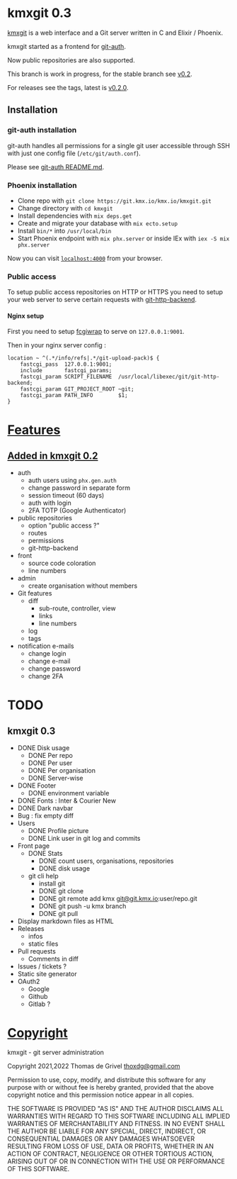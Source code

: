 # kmxgit 0.3

[kmxgit](https://git.kmx.io/kmx.io/kmxgit) is a web interface and a Git
server written in C and Elixir / Phoenix.

kmxgit started as a frontend for
[git-auth](https://git.kmx.io/kmx.io/git-auth).

Now public repositories are also supported.

This branch is work in progress, for the stable branch see
[v0.2](https://git.kmx.io/kmx.io/kmxgit/_tree/v0.2).

For releases see the tags, latest is
[v0.2.0](https://git.kmx.io/kmx.io/kmxgit/_tag/v0.2.0).


## Installation

### git-auth installation

git-auth handles all permissions for a single git user accessible
through SSH with just one config file (`/etc/git/auth.conf`).

Please see [git-auth README.md](https://git.kmx.io/kmx.io/git-auth).


### Phoenix installation

 * Clone repo with `git clone https://git.kmx.io/kmx.io/kmxgit.git`
 * Change directory with `cd kmxgit`
 * Install dependencies with `mix deps.get`
 * Create and migrate your database with `mix ecto.setup`
 * Install `bin/*` into `/usr/local/bin`
 * Start Phoenix endpoint with `mix phx.server` or inside IEx with
   `iex -S mix phx.server`

Now you can visit [`localhost:4000`](http://localhost:4000) from your browser.


### Public access

To setup public access repositories on HTTP or HTTPS you need to setup
your web server to serve certain requests with
[git-http-backend](https://git-scm.com/docs/git-http-backend).


#### Nginx setup

First you need to setup
[fcgiwrap](https://www.nginx.com/resources/wiki/start/topics/examples/fcgiwrap/) to serve on `127.0.0.1:9001`.

Then in your nginx server config :
```
location ~ ^(.*/info/refs|.*/git-upload-pack)$ {
    fastcgi_pass  127.0.0.1:9001;
    include       fastcgi_params;
    fastcgi_param SCRIPT_FILENAME  /usr/local/libexec/git/git-http-backend;
    fastcgi_param GIT_PROJECT_ROOT ~git;
    fastcgi_param PATH_INFO        $1;        
}
```


<h1><a id="features" href="#features">Features</a></h1>

<h2><a id="features-0.2" href="#features-0.2">Added in kmxgit 0.2</a></h2>

 - auth
   - auth users using `phx.gen.auth`
   - change password in separate form
   - session timeout (60 days)
   - auth with login
   - 2FA TOTP (Google Authenticator)
 - public repositories
   - option "public access ?"
   - routes
   - permissions
   - git-http-backend
 - front
   - source code coloration
   - line numbers
 - admin
   - create organisation without members
 - Git features
   - diff
     - sub-route, controller, view
     - links
     - line numbers
   - log
   - tags
 - notification e-mails
   - change login
   - change e-mail
   - change password
   - change 2FA


<h1><a id="todo" href="#todo" style="text-decoration:none;color:inherit;">TODO</a></h1>

## kmxgit 0.3

 - DONE Disk usage
   - DONE Per repo
   - DONE Per user
   - DONE Per organisation
   - DONE Server-wise
 - DONE Footer
   - DONE environment variable
 - DONE Fonts : Inter & Courier New
 - DONE Dark navbar
 - Bug : fix empty diff
 - Users
   - DONE Profile picture
   - DONE Link user in git log and commits
 - Front page
   - DONE Stats
     - DONE count users, organisations, repositories
     - DONE disk usage
   - git cli help
     - install git
     - DONE git clone
     - DONE git remote add kmx git@git.kmx.io:user/repo.git
     - DONE git push -u kmx branch
     - DONE git pull
 - Display markdown files as HTML
 - Releases
   - infos
   - static files
 - Pull requests
   - Comments in diff
 - Issues / tickets ?
 - Static site generator
 - OAuth2
   - Google
   - Github
   - Gitlab ?


<h1><a href="#copyright" id="copyright">Copyright</a></h1>

kmxgit - git server administration

Copyright 2021,2022 Thomas de Grivel <thoxdg@gmail.com>

Permission to use, copy, modify, and distribute this software for any
purpose with or without fee is hereby granted, provided that the above
copyright notice and this permission notice appear in all copies.

THE SOFTWARE IS PROVIDED "AS IS" AND THE AUTHOR DISCLAIMS ALL WARRANTIES
WITH REGARD TO THIS SOFTWARE INCLUDING ALL IMPLIED WARRANTIES OF
MERCHANTABILITY AND FITNESS. IN NO EVENT SHALL THE AUTHOR BE LIABLE FOR
ANY SPECIAL, DIRECT, INDIRECT, OR CONSEQUENTIAL DAMAGES OR ANY DAMAGES
WHATSOEVER RESULTING FROM LOSS OF USE, DATA OR PROFITS, WHETHER IN AN
ACTION OF CONTRACT, NEGLIGENCE OR OTHER TORTIOUS ACTION, ARISING OUT OF
OR IN CONNECTION WITH THE USE OR PERFORMANCE OF THIS SOFTWARE.
